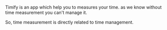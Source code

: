 Timify is an app which help you to measures your time. as we know without time measurement you can't manage it.

So, time measurement is directly related to time management.
